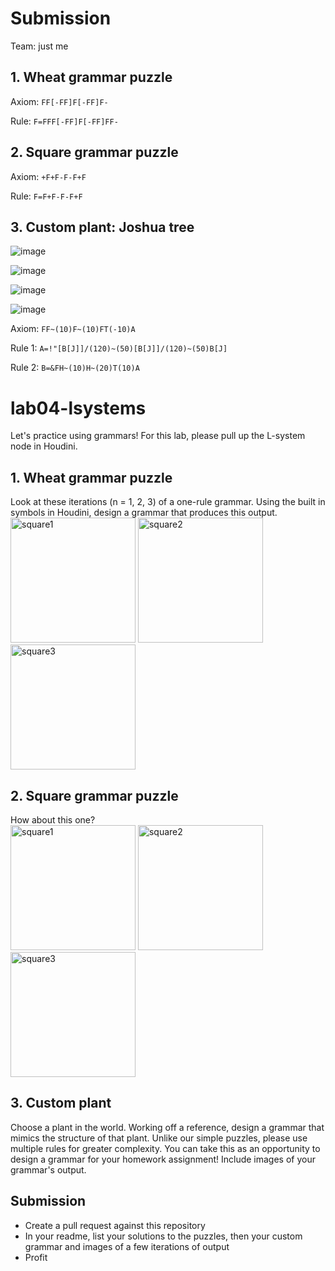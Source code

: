 # Submission

Team: just me

## 1. Wheat grammar puzzle

Axiom: `FF[-FF]F[-FF]F-`

Rule: `F=FFF[-FF]F[-FF]FF-`

## 2. Square grammar puzzle

Axiom: `+F+F-F-F+F`

Rule: `F=F+F-F-F+F`

## 3. Custom plant: Joshua tree

![image](https://user-images.githubusercontent.com/3106877/194099676-1e972ff1-cac1-43bb-9f93-9e9c3a3e3ec5.png)

![image](https://user-images.githubusercontent.com/3106877/194100024-465c24ad-148d-4a97-b908-fe4504c2afd4.png)

![image](https://user-images.githubusercontent.com/3106877/194100056-8fa3907a-5d05-4b89-9322-67c970711acd.png)

![image](https://user-images.githubusercontent.com/3106877/194100075-1ebcba64-2a18-432a-9b0a-405a8f84dfce.png)

Axiom: `FF~(10)F~(10)FT(-10)A`

Rule 1: `A=!"[B[J]]/(120)~(50)[B[J]]/(120)~(50)B[J]`

Rule 2: `B=&FH~(10)H~(20)T(10)A`

# lab04-lsystems
Let's practice using grammars! For this lab, please pull up the L-system node in Houdini.

## 1. Wheat grammar puzzle
Look at these iterations (n = 1, 2, 3) of a one-rule grammar. Using the built in symbols in Houdini, design a grammar that produces this output.\
<img width="200" alt="square1" src="https://user-images.githubusercontent.com/1758825/193949661-a3a0e1f7-7d68-4b9e-8384-d9991e1e9fd2.png">
<img width="200" alt="square2" src="https://user-images.githubusercontent.com/1758825/193949853-cf2306b3-3537-4c24-91b5-0a3083bc87c0.png">
<img width="200" alt="square3" src="https://user-images.githubusercontent.com/1758825/193949859-5e432b4b-f18d-48b5-a9e9-8d7dba255955.png">

## 2. Square grammar puzzle
How about this one?\
<img width="200" alt="square1" src="https://user-images.githubusercontent.com/1758825/193949895-87cdfb43-da7c-4867-ab1b-107e1ba9d2a7.png">
<img width="200" alt="square2" src="https://user-images.githubusercontent.com/1758825/193949904-a9cdfe0f-319e-4ca8-9935-dd338217a7cf.png">
<img width="200" alt="square3" src="https://user-images.githubusercontent.com/1758825/193949910-928e5993-ce26-4681-80f8-ffeb54be4dcf.png">

## 3. Custom plant
Choose a plant in the world. Working off a reference, design a grammar that mimics the structure of that plant. Unlike our simple puzzles, please use multiple rules for greater complexity. You can take this as an opportunity to design a grammar for your homework assignment! Include images of your grammar's output.

## Submission
- Create a pull request against this repository
- In your readme, list your solutions to the puzzles, then your custom grammar and images of a few iterations of output
- Profit
